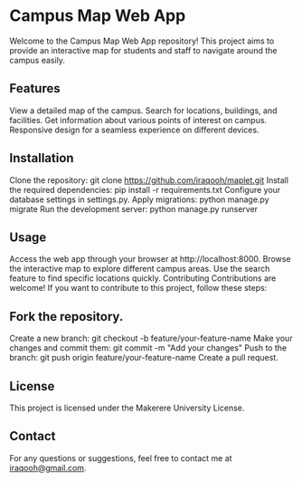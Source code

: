 # Campus Map Web App

Welcome to the Campus Map Web App repository! This project aims to provide an interactive map for students and staff to navigate around the campus easily.

## Features
View a detailed map of the campus.
Search for locations, buildings, and facilities.
Get information about various points of interest on campus.
Responsive design for a seamless experience on different devices.
## Installation
Clone the repository: git clone https://github.com/iraqooh/maplet.git
Install the required dependencies: pip install -r requirements.txt
Configure your database settings in settings.py.
Apply migrations: python manage.py migrate
Run the development server: python manage.py runserver
## Usage
Access the web app through your browser at http://localhost:8000.
Browse the interactive map to explore different campus areas.
Use the search feature to find specific locations quickly.
Contributing
Contributions are welcome! If you want to contribute to this project, follow these steps:

## Fork the repository.
Create a new branch: git checkout -b feature/your-feature-name
Make your changes and commit them: git commit -m "Add your changes"
Push to the branch: git push origin feature/your-feature-name
Create a pull request.
## License
This project is licensed under the Makerere University License.

## Contact
For any questions or suggestions, feel free to contact me at iraqooh@gmail.com.
